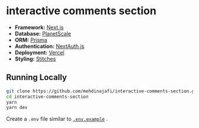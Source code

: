# interactive comments section

- **Framework:** [Next.js](https://nextjs.org/)
- **Database:** [PlanetScale](https://planetscale.com/)
- **ORM:** [Prisma](https://www.prisma.io/)
- **Authentication:** [NextAuth.js](https://next-auth.js.org/)
- **Deployment:** [Vercel](https://vercel.com/)
- **Styling:** [Stitches](https://stitches.dev/)

## Running Locally

```bash
git clone https://github.com/mehdinajafi/interactive-comments-section.git
cd interactive-comments-section
yarn
yarn dev
```

Create a `.env` file similar to [`.env.example`](https://github.com/mehdinajafi/interactive-comments-section/blob/main/.env.example) .
